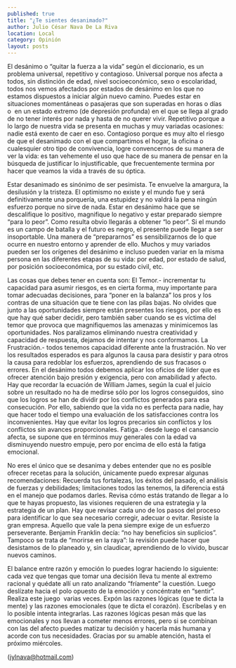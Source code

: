 ```yaml
---
published: true
title: "¿Te sientes desanimado?"
author: Julio César Nava De La Riva
location: Local
category: Opinión
layout: posts
---
```


El desánimo o “quitar la fuerza a la vida” según el diccionario, es un problema universal, repetitivo y contagioso. Universal porque nos afecta a todos, sin distinción de edad, nivel socioeconómico, sexo o escolaridad, todos nos vemos afectados por estados de desánimo en los que no estamos dispuestos a iniciar algún nuevo camino. Puedes estar en situaciones momentáneas o pasajeras que son superadas en horas o días o  en un estado extremo (de depresión profunda) en el que se llega al grado de no tener interés por nada y hasta de no querer vivir. Repetitivo porque a lo largo de nuestra vida se presenta en muchas y muy variadas ocasiones: nadie está exento de caer en eso. Contagioso porque es muy alto el riesgo de que el desanimado con el que compartimos el hogar, la oficina o cualesquier otro tipo de convivencia, logre convencernos de su manera de ver la vida: es tan vehemente el uso que hace de su manera de pensar en la búsqueda de justificar lo injustificable, que frecuentemente termina por hacer que veamos la vida a través de su óptica.

Estar desanimado es sinónimo de ser pesimista. Te envuelve la amargura, la desilusión y la tristeza. El optimismo no existe y el mundo fue y será definitivamente una porquería, una estupidez y no valdrá la pena ningún esfuerzo porque no sirve de nada. Estar en desánimo hace que se descalifique lo positivo, magnifique lo negativo y estar preparado siempre “para lo peor”. Como resulta obvio llegarás a obtener “lo peor”. Si el mundo es un campo de batalla y el futuro es negro, el presente puede llegar a ser insoportable. Una manera de “prepararnos” es sensibilizarnos de lo que ocurre en nuestro entorno y aprender de ello. Muchos y muy variados pueden ser los orígenes del desánimo e incluso pueden variar en la misma persona en las diferentes etapas de su vida: por edad, por estado de salud, por posición socioeconómica, por su estado civil, etc.

Las cosas que debes tener en cuenta son: El Temor.- incrementar tu capacidad para asumir riesgos, es en cierta forma, muy importante para tomar adecuadas decisiones, para “poner en la balanza” los pros y los contras de una situación que te tiene con las pilas bajas. No olvides que junto a las oportunidades siempre están presentes los riesgos, por ello es que hay qué saber decidir, pero también saber cuando se es víctima del temor que provoca que magnifiquemos las amenazas y minimicemos las oportunidades. Nos paralizamos eliminando nuestra creatividad y capacidad de respuesta, dejamos de intentar y nos conformamos. La Frustración.- todos tenemos capacidad diferente ante la frustración. No ver los resultados esperados es para algunos la causa para desistir y para otros la causa para redoblar los esfuerzos, aprendiendo de sus fracasos o errores. En el desánimo todos debemos aplicar los oficios de líder que es ofrecer atención bajo presión y exigencia, pero con amabilidad y afecto. Hay que recordar la ecuación de William James, según la cual el juicio sobre un resultado no ha de medirse sólo por los logros conseguidos, sino que los logros se han de dividir por los conflictos generados para esa consecución. Por ello, sabiendo que la vida no es perfecta para nadie, hay que hacer todo el tiempo una evaluación de los satisfacciones contra los inconvenientes. Hay que evitar los logros precarios sin conflictos y los conflictos sin avances proporcionales. Fatiga.- desde luego el cansancio afecta, se supone que en términos muy generales con la edad va disminuyendo nuestro empuje, pero por encima de ello está la fatiga emocional.

No eres el único que se desanima y debes entender que no es posible ofrecer recetas para la solución, únicamente puedo expresar algunas recomendaciones: Recuerda tus fortalezas, los éxitos del pasado, el análisis de fuerzas y debilidades; limitaciones todos las tenemos, la diferencia está en el manejo que podamos darles. Revisa cómo estás tratando de llegar a lo que te hayas propuesto, las visiones requieren de una estrategia y la estrategia de un plan. Hay que revisar cada uno de los pasos del proceso para identificar lo que sea necesario corregir, adecuar o evitar. Resiste la gran empresa. Aquello que vale la pena siempre exige de un esfuerzo perseverante. Benjamín Franklin decía: “no hay beneficios sin suplicios”. Tampoco se trata de “morirse en la raya”: la revisión puede hacer que desistamos de lo planeado y, sin claudicar, aprendiendo de lo vivido, buscar nuevos caminos.

El balance entre razón y emoción lo puedes lograr haciendo lo siguiente: cada vez que tengas que tomar una decisión lleva tu mente al extremo racional y quédate allí un rato analizando “fríamente” la cuestión. Luego deslízate hacia el polo opuesto de la emoción y concéntrate en “sentir”. Realiza este juego  varias veces. Expón las razones lógicas (que te dicta la mente) y las razones emocionales (que te dicta el corazón). Escríbelas y en lo posible intenta integrarlas. Las razones lógicas pesan más que las emocionales y nos llevan a cometer menos errores, pero si se combinan con las del afecto puedes matizar tu decisión y hacerla más humana y acorde con tus necesidades. Gracias por su amable atención, hasta el próximo miércoles. 

 (jylnava@hotmail.com)
